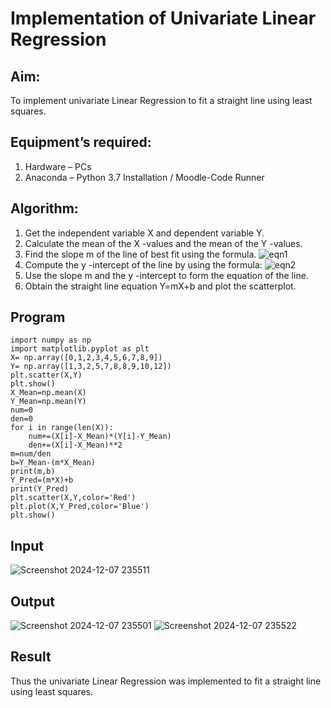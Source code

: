 # Implementation of Univariate Linear Regression
## Aim:
To implement univariate Linear Regression to fit a straight line using least squares.
## Equipment’s required:
1.	Hardware – PCs
2.	Anaconda – Python 3.7 Installation / Moodle-Code Runner
## Algorithm:
1.	Get the independent variable X and dependent variable Y.
2.	Calculate the mean of the X -values and the mean of the Y -values.
3.	Find the slope m of the line of best fit using the formula.
 ![eqn1](./eq1.jpg)
4.	Compute the y -intercept of the line by using the formula:
![eqn2](./eq2.jpg)  
5.	Use the slope m and the y -intercept to form the equation of the line.
6.	Obtain the straight line equation Y=mX+b and plot the scatterplot.
## Program
    import numpy as np
    import matplotlib.pyplot as plt
    X= np.array([0,1,2,3,4,5,6,7,8,9])
    Y= np.array([1,3,2,5,7,8,8,9,10,12])
    plt.scatter(X,Y)
    plt.show()
    X_Mean=np.mean(X)
    Y_Mean=np.mean(Y)
    num=0
    den=0
    for i in range(len(X)):
        num+=(X[i]-X_Mean)*(Y[i]-Y_Mean)
        den+=(X[i]-X_Mean)**2
    m=num/den
    b=Y_Mean-(m*X_Mean)
    print(m,b)
    Y_Pred=(m*X)+b
    print(Y_Pred)
    plt.scatter(X,Y,color='Red')
    plt.plot(X,Y_Pred,color='Blue')
    plt.show()


## Input
![Screenshot 2024-12-07 235511](https://github.com/user-attachments/assets/548d25bb-d86d-4d47-900d-8f908b14348b)




## Output
![Screenshot 2024-12-07 235501](https://github.com/user-attachments/assets/e0684c12-6473-4eea-8647-830725c5d8ae)
![Screenshot 2024-12-07 235522](https://github.com/user-attachments/assets/d39c6d92-6368-4132-9c8f-a70ef0074a39)


## Result
Thus the univariate Linear Regression was implemented to fit a straight line using least squares.

